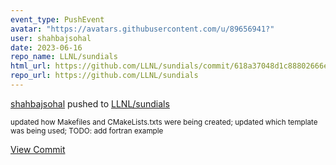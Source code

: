 ```yaml
---
event_type: PushEvent
avatar: "https://avatars.githubusercontent.com/u/89656941?"
user: shahbajsohal
date: 2023-06-16
repo_name: LLNL/sundials
html_url: https://github.com/LLNL/sundials/commit/618a37048d1c88802666ef703a136b2305c76970
repo_url: https://github.com/LLNL/sundials
---
```


<a href='https://github.com/shahbajsohal' target='_blank'>shahbajsohal</a> pushed to <a href='https://github.com/LLNL/sundials' target='_blank'>LLNL/sundials</a>

<small>updated how Makefiles and CMakeLists.txts were being created; updated which template was being used; TODO: add fortran example</small>

<a href='https://github.com/LLNL/sundials/commit/618a37048d1c88802666ef703a136b2305c76970' target='_blank'>View Commit</a>